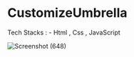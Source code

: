 # CustomizeUmbrella
Tech Stacks : - Html , Css , JavaScript

![Screenshot (648)](https://github.com/Shalini1908/CustomizeUmbrella/assets/107534386/ae057a8a-f068-41a8-9c3b-a81e5f4229ad)
